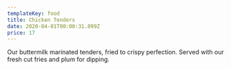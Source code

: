 ```yaml
---
templateKey: food
title: Chicken Tenders
date: 2020-04-01T00:00:31.899Z
price: 17
---
```


Our buttermilk marinated tenders, fried to crispy perfection. Served with our fresh cut fries and plum for dipping.
